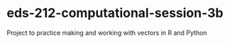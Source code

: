 # eds-212-computational-session-3b
Project to practice making and working with vectors in R and Python
